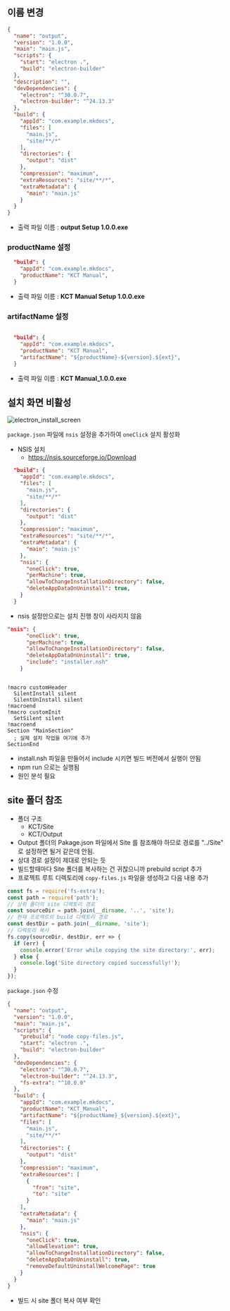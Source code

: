 ## 이름 변경

```json
{
  "name": "output",
  "version": "1.0.0",
  "main": "main.js",
  "scripts": {
    "start": "electron .",
    "build": "electron-builder"
  },
  "description": "",
  "devDependencies": {
    "electron": "^30.0.7",
    "electron-builder": "^24.13.3"
  },
  "build": {
    "appId": "com.example.mkdocs",
    "files": [
      "main.js",
      "site/**/*"
    ],
    "directories": {
      "output": "dist"
    },
    "compression": "maximum",
    "extraResources": "site/**/*",    
    "extraMetadata": {
      "main": "main.js"
    }
  }
}

```

- 출력 파일 이름 : **output Setup 1.0.0.exe**
### productName 설정

```json
  "build": {
    "appId": "com.example.mkdocs",
    "productName": "KCT Manual",
  }

```


- 출력 파일 이름 : **KCT Manual Setup 1.0.0.exe**
### artifactName 설정

```json

  "build": {
    "appId": "com.example.mkdocs",
    "productName": "KCT Manual",
    "artifactName": "${productName}-${version}.${ext}",    
  }

```


- 출력 파일 이름 : **KCT Manual_1.0.0.exe**

## 설치 화면 비활성

![electron_install_screen](/Resources/electron_install_screen.png)

`package.json` 파일에 `nsis` 설정을 추가하여 `oneClick` 설치 활성화
- NSIS 설치
	- https://nsis.sourceforge.io/Download

```json
  "build": {
    "appId": "com.example.mkdocs",
    "files": [
      "main.js",
      "site/**/*"
    ],
    "directories": {
      "output": "dist"
    },
    "compression": "maximum",
    "extraResources": "site/**/*",    
    "extraMetadata": {
      "main": "main.js"
    },
    "nsis": {
      "oneClick": true,
      "perMachine": true,
      "allowToChangeInstallationDirectory": false,
      "deleteAppDataOnUninstall": true,      
    }
  }

```

- nsis 설정만으로는 설치 진행 창이 사라지지 않음

```json
"nsis": {
      "oneClick": true,
      "perMachine": true,
      "allowToChangeInstallationDirectory": false,
      "deleteAppDataOnUninstall": true,
      "include": "installer.nsh"
    }
```


```installer.nsh

!macro customHeader
  SilentInstall silent
  SilentUnInstall silent
!macroend
!macro customInit
  SetSilent silent
!macroend
Section "MainSection"
  ; 실제 설치 작업을 여기에 추가
SectionEnd

```


- install.nsh 파일을 만들어서 include 시키면 빌드 버전에서 실행이 안됨
- npm run 으로는 실행됨
- 원인 분석 필요

## site 폴더 참조

- 폴더 구조
	- KCT/Site
	- KCT/Output
- Output 폴더의 Pakage.json 파일에서 Site 를 참조해야 하므로 경로를 "../Site" 로 설정하면 될거 같은데 안됨.
- 상대 경로 설정이 제대로 안되는 듯
- 빌드할때마다 Site 폴더를 복사하는 건 귀찮으니까 prebuild script 추가
- 프로젝트 루트 디렉토리에 `copy-files.js` 파일을 생성하고 다음 내용 추가

```js
const fs = require('fs-extra');
const path = require('path');
// 상위 폴더의 site 디렉토리 경로
const sourceDir = path.join(__dirname, '..', 'site');
// 현재 프로젝트의 build 디렉토리 경로
const destDir = path.join(__dirname, 'site');
// 디렉토리 복사
fs.copy(sourceDir, destDir, err => {
  if (err) {
    console.error('Error while copying the site directory:', err);
  } else {
    console.log('Site directory copied successfully!');
  }
});
```

`package.json` 수정

```json
{
  "name": "output",
  "version": "1.0.0",
  "main": "main.js",
  "scripts": {
    "prebuild": "node copy-files.js",
    "start": "electron .",
    "build": "electron-builder"
  },
  "devDependencies": {
    "electron": "^30.0.7",
    "electron-builder": "^24.13.3",
    "fs-extra": "^10.0.0"
  },
  "build": {
    "appId": "com.example.mkdocs",
    "productName": "KCT_Manual",
    "artifactName": "${productName}_${version}.${ext}",
    "files": [
      "main.js",
      "site/**/*"
    ],
    "directories": {
      "output": "dist"
    },
    "compression": "maximum",
    "extraResources": [
      {
        "from": "site",
        "to": "site"
      }
    ],    
    "extraMetadata": {
      "main": "main.js"
    },
    "nsis": {
      "oneClick": true,
      "allowElevation": true,
      "allowToChangeInstallationDirectory": false,
      "deleteAppDataOnUninstall": true,      
      "removeDefaultUninstallWelcomePage": true
    }
  }
}

```

- 빌드 시 site 폴더 복사 여부 확인
